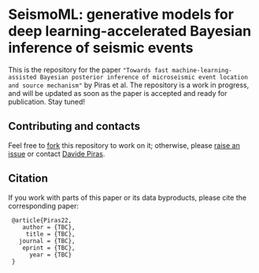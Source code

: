 # SeismoML: generative models for deep learning-accelerated Bayesian inference of seismic events

This is the repository for the paper `"Towards fast machine-learning-assisted Bayesian posterior inference of microseismic event location and source mechanism"` by Piras et al. The repository is a work in progress, and will be updated as soon as the paper is accepted and ready for publication. Stay tuned! 

## Contributing and contacts

Feel free to [fork](https://github.com/alessiospuriomancini/seismoML/fork) this repository to work on it; otherwise, please [raise an issue](https://github.com/alessiospuriomancini/seismoML/issues) or contact [Davide Piras](mailto:dr.davide.piras@gmail.com).

## Citation

If you work with parts of this paper or its data byproducts, please cite the corresponding paper:

     @article{Piras22,
        author = {TBC},
         title = {TBC},
       journal = {TBC},
        eprint = {TBC},
          year = {TBC}
     }



